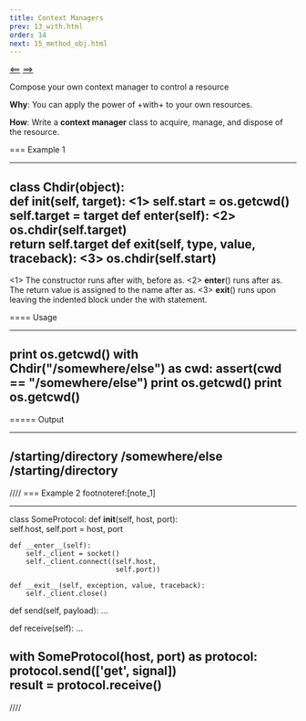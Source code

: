 ```yaml
---
title: Context Managers
prev: 13_with.html
order: 14
next: 15_method_obj.html
---
```


[<==]({{site.baseurl}}{{page.prev}}) [==>]({{site.baseurl}}{{page.next}})

Compose your own context manager to control a resource

**Why**: You can apply the power of +with+ to your own resources.

**How**: Write a __context manager__ class to acquire, manage, and
  dispose of the resource.

=== Example 1

----
class Chdir(object):    
    def __init__(self, target):                        <1>
        self.start = os.getcwd()        
        self.target = target
    def __enter__(self):                               <2>
        os.chdir(self.target)        
        return self.target
    def __exit__(self, type, value, traceback):        <3>
        os.chdir(self.start)             
----
 <1> The constructor runs after with, before as.
 <2> __enter__() runs after as. The return value is assigned to
    the name after as.
 <3> __exit__() runs upon leaving the indented block under the
    with statement.

==== Usage

----
print os.getcwd()
with Chdir("/somewhere/else") as cwd:
    assert(cwd == "/somewhere/else")
    print os.getcwd()
print os.getcwd()
----

===== Output

----
/starting/directory
/somewhere/else
/starting/directory
----

////
=== Example 2 footnoteref:[note_1]

----
class SomeProtocol:
    def __init__(self, host, port):        
        self.host, self.port = host, port

    def __enter__(self):        
        self._client = socket()        
        self._client.connect((self.host, 
                              self.port))

    def __exit__(self, exception, value, traceback):        
        self._client.close()

def send(self, payload): ...

def receive(self): ...

with SomeProtocol(host, port) as protocol:    
    protocol.send(['get', signal])    
    result = protocol.receive() 
----
////



